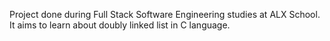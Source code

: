 Project done during Full Stack Software Engineering studies at ALX School. It aims to learn about doubly linked list in C language.

